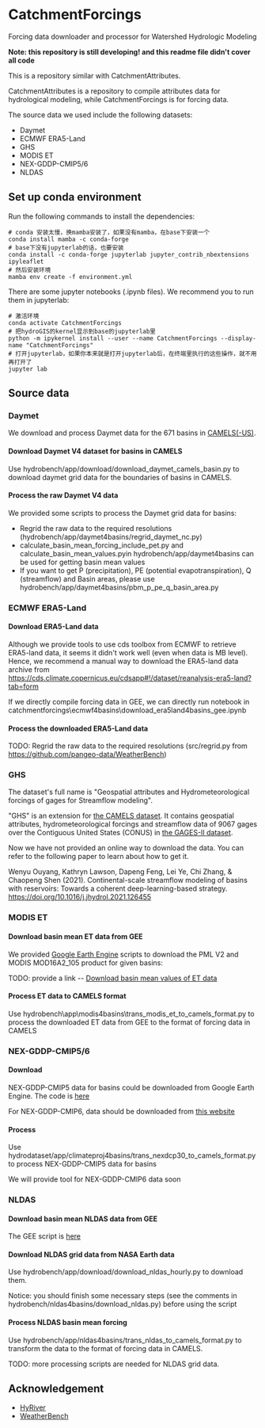 # CatchmentForcings

Forcing data downloader and processor for Watershed Hydrologic Modeling

**Note: this repository is still developing! and this readme file didn't cover all code**

This is a repository similar with CatchmentAttributes.

CatchmentAttributes is a repository to compile attributes data for hydrological modeling, while CatchmentForcings is for forcing data.

The source data we used include the following datasets:

- Daymet
- ECMWF ERA5-Land
- GHS
- MODIS ET
- NEX-GDDP-CMIP5/6
- NLDAS

## Set up conda environment

Run the following commands to install the dependencies:

```Shell
# conda 安装太慢，换mamba安装了，如果没有mamba，在base下安装一个
conda install mamba -c conda-forge
# base下没有jupyterlab的话，也要安装
conda install -c conda-forge jupyterlab jupyter_contrib_nbextensions ipyleaflet
# 然后安装环境
mamba env create -f environment.yml
```

There are some jupyter notebooks (.ipynb files). We recommend you to run them in jupyterlab:

```Shell
# 激活环境
conda activate CatchmentForcings
# 把hydroGIS的kernel显示到base的jupyterlab里
python -m ipykernel install --user --name CatchmentForcings --display-name "CatchmentForcings"
# 打开jupyterlab，如果你本来就是打开jupyterlab后，在终端里执行的这些操作，就不用再打开了
jupyter lab
```

## Source data

### Daymet

We download and process Daymet data for the 671 basins in [CAMELS(-US)](https://ral.ucar.edu/solutions/products/camels).

#### Download Daymet V4 dataset for basins in CAMELS

Use hydrobench/app/download/download_daymet_camels_basin.py to download daymet grid data for the boundaries of basins in
CAMELS.

#### Process the raw Daymet V4 data

We provided some scripts to process the Daymet grid data for basins:

- Regrid the raw data to the required resolutions (hydrobench/app/daymet4basins/regrid_daymet_nc.py)
- calculate_basin_mean_forcing_include_pet.py and calculate_basin_mean_values.pyin hydrobench/app/daymet4basins can be
  used for getting basin mean values
- If you want to get P (precipitation), PE (potential evapotranspiration), Q (streamflow) and Basin areas, please use
  hydrobench/app/daymet4basins/pbm_p_pe_q_basin_area.py

### ECMWF ERA5-Land

#### Download ERA5-Land data

Although we provide tools to use cds toolbox from ECMWF to retrieve ERA5-land data, it seems it didn't work well (even
when data is MB level). Hence, we recommend a manual way to download the ERA5-land data archive
from https://cds.climate.copernicus.eu/cdsapp#!/dataset/reanalysis-era5-land?tab=form

If we directly compile forcing data in GEE, we can directly run notebook in catchmentforcings\ecmwf4basins\download_era5land4basins_gee.ipynb

#### Process the downloaded ERA5-Land data

TODO: Regrid the raw data to the required resolutions (src/regrid.py from https://github.com/pangeo-data/WeatherBench)

### GHS

The dataset's full name is "Geospatial attributes and Hydrometeorological forcings of gages for Streamflow modeling".

"GHS" is an extension for [the CAMELS dataset](https://ral.ucar.edu/solutions/products/camels). It contains geospatial
attributes, hydrometeorological forcings and streamflow data of 9067 gages over the Contiguous United States (CONUS)
in [the GAGES-II dataset](https://water.usgs.gov/GIS/metadata/usgswrd/XML/gagesII_Sept2011.xml).

Now we have not provided an online way to download the data. You can refer to the following paper to learn about how to
get it.

Wenyu Ouyang, Kathryn Lawson, Dapeng Feng, Lei Ye, Chi Zhang, & Chaopeng Shen (2021). Continental-scale streamflow
modeling of basins with reservoirs: Towards a coherent deep-learning-based
strategy. https://doi.org/10.1016/j.jhydrol.2021.126455

### MODIS ET

#### Download basin mean ET data from GEE

We provided [Google Earth Engine](https://earthengine.google.com/) scripts to download the PML V2 and MODIS MOD16A2_105
product for given basins:

TODO: provide a link -- [Download basin mean values of ET data]()

#### Process ET data to CAMELS format

Use hydrobench\app\modis4basins\trans_modis_et_to_camels_format.py to process the downloaded ET data from GEE to the
format of forcing data in CAMELS

### NEX-GDDP-CMIP5/6

#### Download

NEX-GDDP-CMIP5 data for basins could be downloaded from Google Earth Engine. The code
is [here](https://code.earthengine.google.com/5edfca6263bea36f5c093fc6b80a68aa)

For NEX-GDDP-CMIP6, data should be downloaded
from [this website](https://www.nccs.nasa.gov/services/data-collections/land-based-products/nex-gddp-cmip6)

#### Process

Use hydrodataset/app/climateproj4basins/trans_nexdcp30_to_camels_format.py to process NEX-GDDP-CMIP5 data for basins

We will provide tool for NEX-GDDP-CMIP6 data soon

### NLDAS

#### Download basin mean NLDAS data from GEE

The GEE script is [here](https://code.earthengine.google.com/72cb2661f2206b4f986e24af3560c000)

#### Download NLDAS grid data from NASA Earth data

Use hydrobench/app/download/download_nldas_hourly.py to download them.

Notice: you should finish some necessary steps (see the comments in hydrobench/nldas4basins/download_nldas.py) before
using the script

#### Process NLDAS basin mean forcing

Use hydrobench/app/nldas4basins/trans_nldas_to_camels_format.py to transform the data to the format of forcing data in
CAMELS.

TODO: more processing scripts are needed for NLDAS grid data.

## Acknowledgement

- [HyRiver](https://github.com/cheginit/HyRiver)
- [WeatherBench](https://github.com/pangeo-data/WeatherBench)
